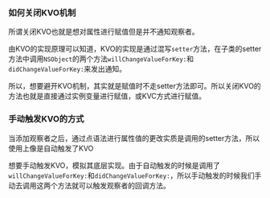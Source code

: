 
### 如何关闭KVO机制

所谓关闭KVO也就是想对属性进行赋值但是并不通知观察者。

由KVO的实现原理可以知道，KVO的实现是通过混写`setter`方法，在子类的setter方法中调用`NSObject`的两个方法`willChangeValueForKey:`和`didChangeValueForKey:`来发出通知。

所以，想要避开KVO机制，其实就是赋值时不走setter方法即可。所以关闭KVO的方法也就是直接通过实例变量进行赋值，或KVC方式进行赋值。

### 手动触发KVO的方式

当添加观察者之后，通过点语法进行属性值的更改实质是调用的setter方法，所以使用上像是自动触发了KVO

想要手动触发KVO，模拟其底层实现。由于自动触发的时候是调用了`willChangeValueForKey:`和`didChangeValueForKey:`，所以手动触发的时候我们手动去调用这两个方法就可以触发观察者的回调方法。